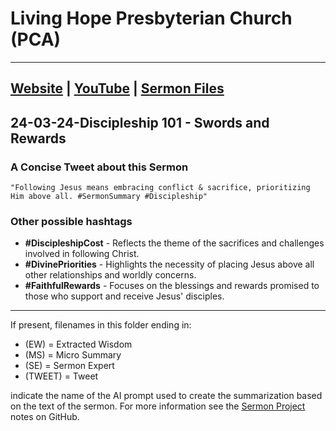 # Living Hope Presbyterian Church (PCA)

___

## [Website](https://www.livinghopepresbyterian.org/) | [YouTube](https://www.youtube.com/@LivingHopePresbyterianChurch) | [Sermon Files](https://github.com/jobian-ai/LHP-Sermons/tree/main/sermons/2024/24-01-28)

## 24-03-24-Discipleship 101 - Swords and Rewards

### A Concise Tweet about this Sermon

```"Following Jesus means embracing conflict & sacrifice, prioritizing Him above all. #SermonSummary #Discipleship"```

### Other possible hashtags

- **#DiscipleshipCost** - Reflects the theme of the sacrifices and challenges involved in following Christ.
- **#DivinePriorities** - Highlights the necessity of placing Jesus above all other relationships and worldly concerns.
- **#FaithfulRewards** - Focuses on the blessings and rewards promised to those who support and receive Jesus' disciples.
___

If present, filenames in this folder ending in:

- (EW) = Extracted Wisdom
- (MS) = Micro Summary
- (SE) =  Sermon Expert
- (TWEET) = Tweet

indicate the name of the AI prompt used to create the summarization based on the text of the sermon.  For more information see the [Sermon Project](https://github.com/jobian-ai/LHP-Sermons/tree/main) notes on GitHub.